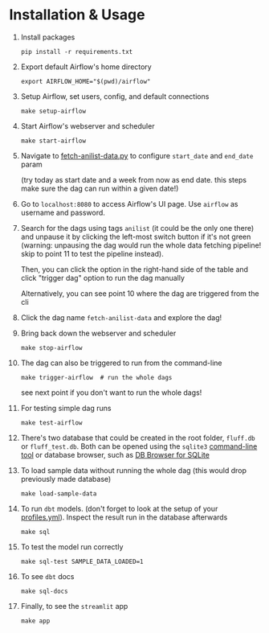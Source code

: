 # Installation & Usage

1. Install packages

    `pip install -r requirements.txt`

2. Export default Airflow's home directory

   `export AIRFLOW_HOME="$(pwd)/airflow"`

3. Setup Airflow, set users, config, and default connections

    `make setup-airflow`

4. Start Airflow's webserver and scheduler

    `make start-airflow`

5. Navigate to [fetch-anilist-data.py](./dags/fetch-anilist-data.py#L54) to configure `start_date` and `end_date` param

    (try today as start date and a week from now as end date. this steps make sure the dag can run within a given date!)

6. Go to `localhost:8080` to access Airflow's UI page. Use `airflow` as username and password.

7. Search for the dags using tags `anilist` (it could be the only one there) and unpause it by clicking the left-most switch button if it's not green (warning: unpausing the dag would run the whole data fetching pipeline! skip to point 11 to test the pipeline instead).

    Then, you can click the option in the right-hand side of the table and click "trigger dag" option to run the dag manually

    Alternatively, you can see point 10 where the dag are triggered from the cli

8. Click the dag name `fetch-anilist-data` and explore the dag!

9. Bring back down the webserver and scheduler

    `make stop-airflow`

10. The dag can also be triggered to run from the command-line

    `make trigger-airflow  # run the whole dags`

    see next point if you don't want to run the whole dags!

11. For testing simple dag runs

    `make test-airflow`

12. There's two database that could be created in the root folder, `fluff.db` or `fluff_test.db`. Both can be opened using the `sqlite3` [command-line tool](https://www.sqlite.org/download.html) or database browser, such as [DB Browser for SQLite](https://sqlitebrowser.org/)

13. To load sample data without running the whole dag (this would drop previously made database)

    `make load-sample-data`

14. To run `dbt` models. (don't forget to look at the setup of your [profiles.yml](./sql_transforms/profiles.yml)). Inspect the result run in the database afterwards

    `make sql`

15. To test the model run correctly

    `make sql-test SAMPLE_DATA_LOADED=1`

16. To see `dbt` docs

    `make sql-docs`

17. Finally, to see the `streamlit` app

    `make app`
